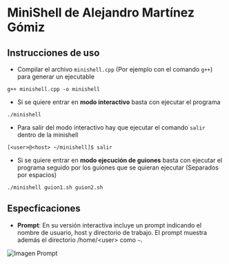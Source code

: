 # MiniShell de Alejandro Martínez Gómiz

## Instrucciones de uso
* Compilar el archivo `minishell.cpp` (Por ejemplo con el comando `g++`) para generar un ejecutable
```
g++ minishell.cpp -o minishell
```

* Si se quiere entrar en **modo interactivo** basta con ejecutar el programa
```
./minishell
```
* Para salir del modo interactivo hay que ejecutar el comando `salir` dentro de la minishell
```
[<user>@<host> ~/minishell]$ salir
```

* Si se quiere entrar en **modo ejecución de guiones** basta con ejecutar el programa seguido por los guiones que se quieran ejecutar (Separados por espacios)

```
./minishell guion1.sh guion2.sh
```

## Especficaciones
* **Prompt**: En su versión interactiva incluye un prompt indicando el nombre de usuario, host y directorio de trabajo. El prompt muestra además el directorio /home/\<user> como `~`.

![Imagen Prompt](https://imgur.com/8hSru4P)
